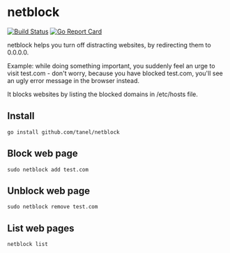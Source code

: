 # netblock

[![Build Status](https://travis-ci.org/tanel/netblock.svg?branch=master)](https://travis-ci.org/tanel/netblock) [![Go Report Card](https://goreportcard.com/badge/github.com/tanel/netblock)](https://goreportcard.com/report/github.com/tanel/netblock)

netblock helps you turn off distracting websites, by redirecting them to 0.0.0.0.

Example: while doing something important, you suddenly feel an urge to visit test.com - don't worry, because you
have blocked test.com, you'll see an ugly error message in the browser instead. 

It blocks websites by listing the blocked domains in /etc/hosts file.

Install
-------

	go install github.com/tanel/netblock

Block web page
--------------

	sudo netblock add test.com

Unblock web page
----------------

	sudo netblock remove test.com

List web pages
--------------

	netblock list
